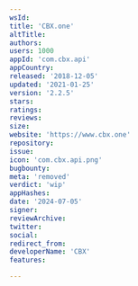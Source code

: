 ```yaml
---
wsId: 
title: 'CBX.one'
altTitle: 
authors: 
users: 1000
appId: 'com.cbx.api'
appCountry: 
released: '2018-12-05'
updated: '2021-01-25'
version: '2.2.5'
stars: 
ratings: 
reviews: 
size: 
website: 'https://www.cbx.one'
repository: 
issue: 
icon: 'com.cbx.api.png'
bugbounty: 
meta: 'removed'
verdict: 'wip'
appHashes: 
date: '2024-07-05'
signer: 
reviewArchive: 
twitter: 
social: 
redirect_from: 
developerName: 'CBX'
features: 

---
```


